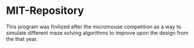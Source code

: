 # MIT-Repository
This program was finilized after the micromouse competition as a way to simulate different maze solving algorithms to improve upon the design from the that year.
